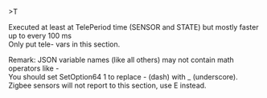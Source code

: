 <span style='color:var(--vscode-symbolIcon-methodForeground);'>>T</span> 

Executed at least at <span style='color:var(--vscode-symbolIcon-variableForeground);'>TelePeriod</span> time (SENSOR and STATE) but mostly faster up to every 100 ms  
Only put tele- vars in this section.

Remark: JSON variable names (like all others) may not contain math operators like -  
You should set <span style='color:var(--vscode-symbolIcon-variableForeground);'>SetOption64 1</span> to replace - (dash) with _ (underscore).  
Zigbee sensors will not report to this section, use E instead.